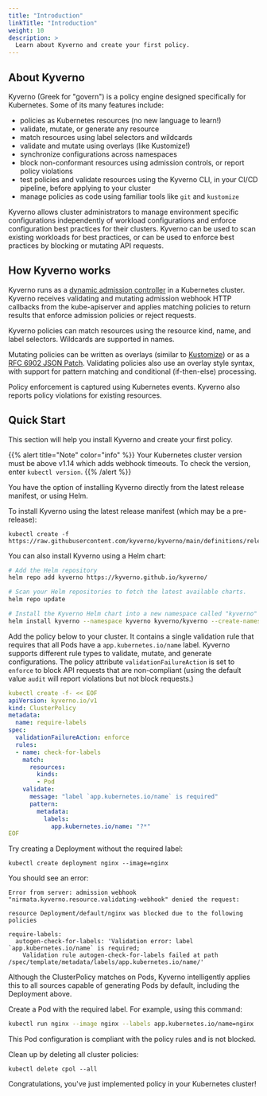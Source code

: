 ```yaml
---
title: "Introduction"
linkTitle: "Introduction"
weight: 10
description: >
  Learn about Kyverno and create your first policy.
---
```


## About Kyverno

Kyverno (Greek for "govern") is a policy engine designed specifically for Kubernetes. Some of its many features include:

* policies as Kubernetes resources (no new language to learn!)
* validate, mutate, or generate any resource
* match resources using label selectors and wildcards
* validate and mutate using overlays (like Kustomize!)
* synchronize configurations across namespaces
* block non-conformant resources using admission controls, or report policy violations
* test policies and validate resources using the Kyverno CLI, in your CI/CD pipeline, before applying to your cluster
* manage policies as code using familiar tools like `git` and `kustomize`

Kyverno allows cluster administrators to manage environment specific configurations independently of workload configurations and enforce configuration best practices for their clusters. Kyverno can be used to scan existing workloads for best practices, or can be used to enforce best practices by blocking or mutating API requests.

## How Kyverno works

Kyverno runs as a [dynamic admission controller](https://kubernetes.io/docs/reference/access-authn-authz/extensible-admission-controllers/) in a Kubernetes cluster. Kyverno receives validating and mutating admission webhook HTTP callbacks from the kube-apiserver and applies matching policies to return results that enforce admission policies or reject requests.

Kyverno policies can match resources using the resource kind, name, and label selectors. Wildcards are supported in names.

Mutating policies can be written as overlays (similar to [Kustomize](https://kubernetes.io/docs/tasks/manage-kubernetes-objects/kustomization/#bases-and-overlays)) or as a [RFC 6902 JSON Patch](http://jsonpatch.com/). Validating policies also use an overlay style syntax, with support for pattern matching and conditional (if-then-else) processing.

Policy enforcement is captured using Kubernetes events. Kyverno also reports policy violations for existing resources.

## Quick Start

This section will help you install Kyverno and create your first policy. 

{{% alert title="Note" color="info" %}}
Your Kubernetes cluster version must be above v1.14 which adds webhook timeouts.
To check the version, enter `kubectl version`.
{{% /alert %}}

You have the option of installing Kyverno directly from the latest release manifest, or using Helm.

To install Kyverno using the latest release manifest (which may be a pre-release):

```console
kubectl create -f https://raw.githubusercontent.com/kyverno/kyverno/main/definitions/release/install.yaml
```

You can also install Kyverno using a Helm chart:

```sh
# Add the Helm repository
helm repo add kyverno https://kyverno.github.io/kyverno/

# Scan your Helm repositories to fetch the latest available charts.
helm repo update

# Install the Kyverno Helm chart into a new namespace called "kyverno"
helm install kyverno --namespace kyverno kyverno/kyverno --create-namespace
```

Add the policy below to your cluster. It contains a single validation rule that requires that all Pods have a `app.kubernetes.io/name` label. Kyverno supports different rule types to validate, mutate, and generate configurations. The policy attribute `validationFailureAction` is set to `enforce` to block API requests that are non-compliant (using the default value `audit` will report violations but not block requests.)

```yaml
kubectl create -f- << EOF
apiVersion: kyverno.io/v1
kind: ClusterPolicy
metadata:
  name: require-labels
spec:
  validationFailureAction: enforce
  rules:
  - name: check-for-labels
    match:
      resources:
        kinds:
        - Pod
    validate:
      message: "label `app.kubernetes.io/name` is required"
      pattern:
        metadata:
          labels:
            app.kubernetes.io/name: "?*"
EOF
```

Try creating a Deployment without the required label:

```console
kubectl create deployment nginx --image=nginx
```

You should see an error:

```console
Error from server: admission webhook "nirmata.kyverno.resource.validating-webhook" denied the request:

resource Deployment/default/nginx was blocked due to the following policies

require-labels:
  autogen-check-for-labels: 'Validation error: label `app.kubernetes.io/name` is required;
    Validation rule autogen-check-for-labels failed at path /spec/template/metadata/labels/app.kubernetes.io/name/'
```

Although the ClusterPolicy matches on Pods, Kyverno intelligently applies this to all sources capable of generating Pods by default, including the Deployment above.

Create a Pod with the required label. For example, using this command:

```sh
kubectl run nginx --image nginx --labels app.kubernetes.io/name=nginx
```

This Pod configuration is compliant with the policy rules and is not blocked.

Clean up by deleting all cluster policies:

```console
kubectl delete cpol --all
```

Congratulations, you've just implemented policy in your Kubernetes cluster!

